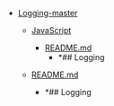 - <a href = "E:\Node_projects\Node_Way\ArchivTSH_2\ArhivTimur_2\Logging-master\cat.Logging-master\dir.Logging-master.md">Logging-master</a>
    - <a href = "E:\Node_projects\Node_Way\ArchivTSH_2\ArhivTimur_2\Logging-master\JavaScript\cat.JavaScript\dir.JavaScript.md">JavaScript</a>
        - <a href = "E:\Node_projects\Node_Way\ArchivTSH_2\ArhivTimur_2\Logging-master\JavaScript\README.md">README.md</a>
            - *## Logging
    
    - <a href = "E:\Node_projects\Node_Way\ArchivTSH_2\ArhivTimur_2\Logging-master\README.md">README.md</a>
        - *## Logging
